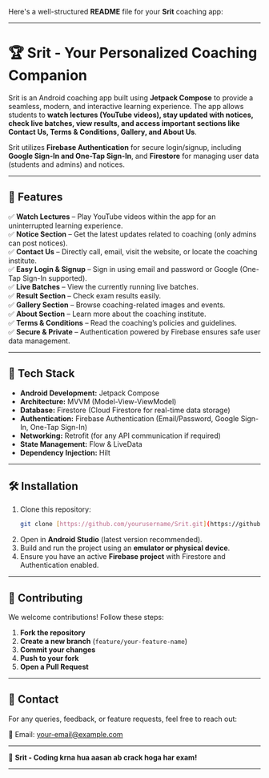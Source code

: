 Here's a well-structured **README** file for your **Srit** coaching app:  

---

# 🏆 Srit - Your Personalized Coaching Companion  

Srit is an Android coaching app built using **Jetpack Compose** to provide a seamless, modern, and interactive learning experience. The app allows students to **watch lectures (YouTube videos), stay updated with notices, check live batches, view results, and access important sections like Contact Us, Terms & Conditions, Gallery, and About Us**. 

Srit utilizes **Firebase Authentication** for secure login/signup, including **Google Sign-In and One-Tap Sign-In**, and **Firestore** for managing user data (students and admins) and notices.  

---

## 📌 Features  

✅ **Watch Lectures** – Play YouTube videos within the app for an uninterrupted learning experience.  
✅ **Notice Section** – Get the latest updates related to coaching (only admins can post notices).  
✅ **Contact Us** – Directly call, email, visit the website, or locate the coaching institute.  
✅ **Easy Login & Signup** – Sign in using email and password or Google (One-Tap Sign-In supported).  
✅ **Live Batches** – View the currently running live batches.  
✅ **Result Section** – Check exam results easily.  
✅ **Gallery Section** – Browse coaching-related images and events.  
✅ **About Section** – Learn more about the coaching institute.  
✅ **Terms & Conditions** – Read the coaching’s policies and guidelines.  
✅ **Secure & Private** – Authentication powered by Firebase ensures safe user data management.  

---

## 🚀 Tech Stack  

- **Android Development:** Jetpack Compose  
- **Architecture:** MVVM (Model-View-ViewModel)  
- **Database:** Firestore (Cloud Firestore for real-time data storage)  
- **Authentication:** Firebase Authentication (Email/Password, Google Sign-In, One-Tap Sign-In)  
- **Networking:** Retrofit (for any API communication if required)  
- **State Management:** Flow & LiveData  
- **Dependency Injection:** Hilt  

---

## 🛠 Installation  

1. Clone this repository:  
   ```bash
   git clone [https://github.com/yourusername/Srit.git](https://github.com/rohitgiri28coding/SRIT.git)
   ```
2. Open in **Android Studio** (latest version recommended).  
3. Build and run the project using an **emulator or physical device**.  
4. Ensure you have an active **Firebase project** with Firestore and Authentication enabled.  

---

## 📝 Contributing  

We welcome contributions! Follow these steps:  

1. **Fork the repository**  
2. **Create a new branch** (`feature/your-feature-name`)  
3. **Commit your changes**  
4. **Push to your fork**  
5. **Open a Pull Request**  

---

## 📧 Contact  

For any queries, feedback, or feature requests, feel free to reach out:  

📩 Email: [your-email@example.com](mailto:rohitgiri28coding@gmail.com)  

---

🔹 **Srit - Coding krna hua aasan ab crack hoga har exam!**  

---


